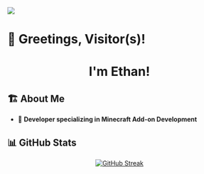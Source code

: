 ![](https://komarev.com/ghpvc/?username=DinnerLadie)

# 👋 Greetings, Visitor(s)!

<h1 align="center">I'm Ethan!</h1>

## 🏗 About Me
- 🔨 **Developer specializing in Minecraft Add-on Development**  

## 📊 GitHub Stats  
<div align="center">
<a href="https://git.io/streak-stats"><img src="https://streak-stats.demolab.com?user=DinnerLadie&theme=dark" alt="GitHub Streak" /></a>
</div>
